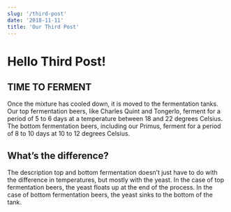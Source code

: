 ```yaml
---
slug: '/third-post'
date: '2018-11-11'
title: 'Our Third Post'
---
```


# Hello Third Post!

## TIME TO FERMENT

Once the mixture has cooled down, it is moved to the fermentation tanks. Our top fermentation beers, like Charles Quint and Tongerlo, ferment for a period of 5 to 6 days at a temperature between 18 and 22 degrees Celsius. The bottom fermentation beers, including our Primus, ferment for a period of 8 to 10 days at 10 to 12 degrees Celsius.

## What’s the difference?

The description top and bottom fermentation doesn’t just have to do with the difference in temperatures, but mostly with the yeast. In the case of top fermentation beers, the yeast floats up at the end of the process. In the case of bottom fermentation beers, the yeast sinks to the bottom of the tank.
